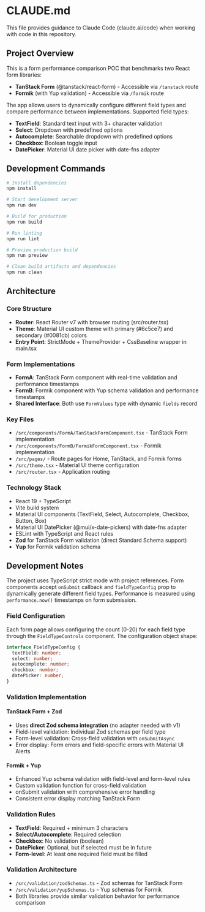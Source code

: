# CLAUDE.md

This file provides guidance to Claude Code (claude.ai/code) when working with code in this repository.

## Project Overview

This is a form performance comparison POC that benchmarks two React form libraries:
- **TanStack Form** (@tanstack/react-form) - Accessible via `/tanstack` route
- **Formik** (with Yup validation) - Accessible via `/formik` route

The app allows users to dynamically configure different field types and compare performance between implementations. Supported field types:
- **TextField**: Standard text input with 3+ character validation
- **Select**: Dropdown with predefined options
- **Autocomplete**: Searchable dropdown with predefined options
- **Checkbox**: Boolean toggle input
- **DatePicker**: Material UI date picker with date-fns adapter

## Development Commands

```bash
# Install dependencies
npm install

# Start development server
npm run dev

# Build for production
npm run build

# Run linting
npm run lint

# Preview production build
npm run preview

# Clean build artifacts and dependencies
npm run clean
```

## Architecture

### Core Structure
- **Router**: React Router v7 with browser routing (src/router.tsx)
- **Theme**: Material UI custom theme with primary (#6c5ce7) and secondary (#0081cb) colors
- **Entry Point**: StrictMode + ThemeProvider + CssBaseline wrapper in main.tsx

### Form Implementations
- **FormA**: TanStack Form component with real-time validation and performance timestamps
- **FormB**: Formik component with Yup schema validation and performance timestamps
- **Shared Interface**: Both use `FormValues` type with dynamic `fields` record

### Key Files
- `/src/components/FormA/TanStackFormComponent.tsx` - TanStack Form implementation
- `/src/components/FormB/FormikFormComponent.tsx` - Formik implementation  
- `/src/pages/` - Route pages for Home, TanStack, and Formik forms
- `/src/theme.tsx` - Material UI theme configuration
- `/src/router.tsx` - Application routing

### Technology Stack
- React 19 + TypeScript
- Vite build system
- Material UI components (TextField, Select, Autocomplete, Checkbox, Button, Box)
- Material UI DatePicker (@mui/x-date-pickers) with date-fns adapter
- ESLint with TypeScript and React rules
- **Zod** for TanStack Form validation (direct Standard Schema support)
- **Yup** for Formik validation schema

## Development Notes

The project uses TypeScript strict mode with project references. Form components accept `onSubmit` callback and `fieldTypeConfig` prop to dynamically generate different field types. Performance is measured using `performance.now()` timestamps on form submission.

### Field Configuration
Each form page allows configuring the count (0-20) for each field type through the `FieldTypeControls` component. The configuration object shape:
```typescript
interface FieldTypeConfig {
  textField: number;
  select: number;
  autocomplete: number;
  checkbox: number;
  datePicker: number;
}
```

### Validation Implementation

#### TanStack Form + Zod
- Uses **direct Zod schema integration** (no adapter needed with v1)
- Field-level validation: Individual Zod schemas per field type
- Form-level validation: Cross-field validation with `onSubmitAsync`
- Error display: Form errors and field-specific errors with Material UI Alerts

#### Formik + Yup  
- Enhanced Yup schema validation with field-level and form-level rules
- Custom validation function for cross-field validation
- onSubmit validation with comprehensive error handling
- Consistent error display matching TanStack Form

### Validation Rules
- **TextField**: Required + minimum 3 characters
- **Select/Autocomplete**: Required selection  
- **Checkbox**: No validation (boolean)
- **DatePicker**: Optional, but if selected must be in future
- **Form-level**: At least one required field must be filled

### Validation Architecture
- `/src/validation/zodSchemas.ts` - Zod schemas for TanStack Form
- `/src/validation/yupSchemas.ts` - Yup schemas for Formik
- Both libraries provide similar validation behavior for performance comparison
